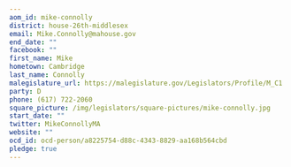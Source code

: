 ```yaml
---
aom_id: mike-connolly
district: house-26th-middlesex
email: Mike.Connolly@mahouse.gov
end_date: ""
facebook: ""
first_name: Mike
hometown: Cambridge
last_name: Connolly
malegislature_url: https://malegislature.gov/Legislators/Profile/M_C1
party: D
phone: (617) 722-2060
square_picture: /img/legislators/square-pictures/mike-connolly.jpg
start_date: ""
twitter: MikeConnollyMA
website: ""
ocd_id: ocd-person/a8225754-d88c-4343-8829-aa168b564cbd
pledge: true
---
```


